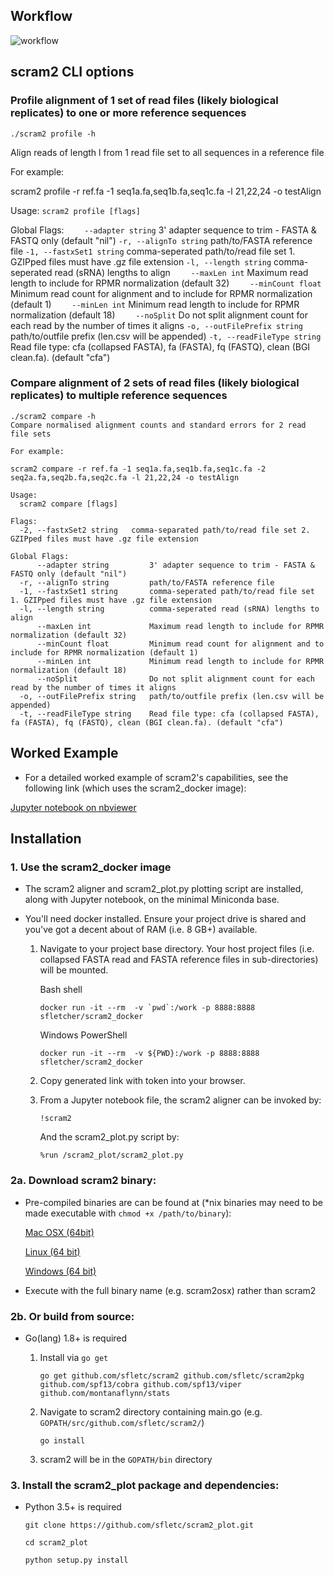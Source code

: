 ## Workflow

![workflow](https://cloud.githubusercontent.com/assets/5491692/25421042/4793d476-2a9e-11e7-9f41-9412f40f23f8.png)


## scram2 CLI options

### Profile alignment of 1 set of read files (likely biological replicates) to one or more reference sequences

```./scram2 profile -h```

Align reads of length l from 1 read file set to all sequences in a reference file

For example:

scram2 profile -r ref.fa -1 seq1a.fa,seq1b.fa,seq1c.fa -l 21,22,24 -o testAlign

Usage:
  ```scram2 profile [flags]```

Global Flags:
```    --adapter string```         3' adapter sequence to trim - FASTA & FASTQ only (default "nil")
```-r, --alignTo string```         path/to/FASTA reference file
```-1, --fastxSet1 string```       comma-seperated path/to/read file set 1. GZIPped files must have .gz file extension
```-l, --length string```          comma-seperated read (sRNA) lengths to align
```    --maxLen int```             Maximum read length to include for RPMR normalization (default 32)
```    --minCount float```         Minimum read count for alignment and to include for RPMR normalization (default 1)
```    --minLen int```             Minimum read length to include for RPMR normalization (default 18)
```    --noSplit```                Do not split alignment count for each read by the number of times it aligns
```-o, --outFilePrefix string```   path/to/outfile prefix (len.csv will be appended)
```-t, --readFileType string```    Read file type: cfa (collapsed FASTA), fa (FASTA), fq (FASTQ), clean (BGI clean.fa). (default "cfa")
  


### Compare alignment of 2 sets of read files (likely biological replicates) to multiple reference sequences

```
./scram2 compare -h
Compare normalised alignment counts and standard errors for 2 read file sets

For example:

scram2 compare -r ref.fa -1 seq1a.fa,seq1b.fa,seq1c.fa -2 seq2a.fa,seq2b.fa,seq2c.fa -l 21,22,24 -o testAlign

Usage:
  scram2 compare [flags]

Flags:
  -2, --fastxSet2 string   comma-separated path/to/read file set 2. GZIPped files must have .gz file extension

Global Flags:
      --adapter string         3' adapter sequence to trim - FASTA & FASTQ only (default "nil")
  -r, --alignTo string         path/to/FASTA reference file
  -1, --fastxSet1 string       comma-seperated path/to/read file set 1. GZIPped files must have .gz file extension
  -l, --length string          comma-seperated read (sRNA) lengths to align
      --maxLen int             Maximum read length to include for RPMR normalization (default 32)
      --minCount float         Minimum read count for alignment and to include for RPMR normalization (default 1)
      --minLen int             Minimum read length to include for RPMR normalization (default 18)
      --noSplit                Do not split alignment count for each read by the number of times it aligns
  -o, --outFilePrefix string   path/to/outfile prefix (len.csv will be appended)
  -t, --readFileType string    Read file type: cfa (collapsed FASTA), fa (FASTA), fq (FASTQ), clean (BGI clean.fa). (default "cfa")
```



## Worked Example

- For a detailed worked example of scram2's capabilities, see the following link (which uses the scram2_docker image):

[Jupyter notebook on nbviewer](https://nbviewer.jupyter.org/github/sfletc/scram2_worked_example/blob/master/scram2_demonstration.ipynb)

## Installation

### 1. Use the scram2_docker image

- The scram2 aligner and scram2_plot.py plotting script are installed, along with Jupyter notebook, on the minimal Miniconda base.
- You'll need docker installed. Ensure your project drive is shared and you've got a decent about of RAM (i.e. 8 GB+) available.

    1. Navigate to your project base directory. Your host project files (i.e. collapsed FASTA read and FASTA reference files in sub-directories) will be mounted.
    
        Bash shell
        ```
        docker run -it --rm  -v `pwd`:/work -p 8888:8888 sfletcher/scram2_docker
        ```
        Windows PowerShell
        ```
        docker run -it --rm  -v ${PWD}:/work -p 8888:8888 sfletcher/scram2_docker
        ```
    2. Copy generated link with token into your browser.  

    3. From a Jupyter notebook file, the scram2 aligner can be invoked by:
        ```
        !scram2
        ```
        And the scram2_plot.py script by:
        ```
        %run /scram2_plot/scram2_plot.py
        ```

### 2a. Download scram2 binary:

- Pre-compiled binaries are can be found at (*nix binaries may need to be made executable with ```chmod +x /path/to/binary```):

	[Mac OSX (64bit)](https://bitbucket.org/stevefl/scram2/downloads/scram2osx)
	
	[Linux (64 bit)](https://bitbucket.org/stevefl/scram2/downloads/scram2linux)
	
	[Windows (64 bit)](https://bitbucket.org/stevefl/scram2/downloads/scram2win)

- Execute with the full binary name (e.g. scram2osx) rather than scram2

### 2b. Or build from source:

- Go(lang) 1.8+ is required
    
    1. Install via ```go get```
    
        ```
        go get github.com/sfletc/scram2 github.com/sfletc/scram2pkg github.com/spf13/cobra github.com/spf13/viper github.com/montanaflynn/stats
        ```
    2. Navigate to scram2 directory containing main.go (e.g. ```GOPATH/src/github.com/sfletc/scram2/```)
        
        ```go install```
    3. scram2 will be in the ```GOPATH/bin``` directory
    
### 3. Install the scram2_plot package and dependencies:

- Python 3.5+ is required 
        
    ```git clone https://github.com/sfletc/scram2_plot.git```
    
    ```cd scram2_plot```
    
    ```python setup.py install```
    
    

